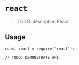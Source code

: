 # `react`

> TODO: description React

## Usage

```
const react = require('react');

// TODO: DEMONSTRATE API
```
